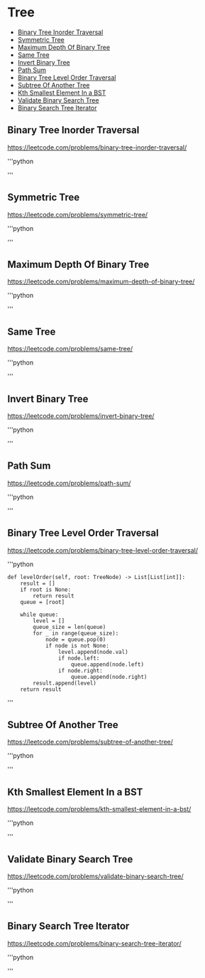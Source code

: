 # Tree

+ [Binary Tree Inorder Traversal](#binary-tree-inorder-traversal)
+ [Symmetric Tree](#symmetric-tree)
+ [Maximum Depth Of Binary Tree](#maximum-depth-of-binary-tree)
+ [Same Tree](#same-tree)
+ [Invert Binary Tree](#invert-binary-tree)
+ [Path Sum](#path-sum)
+ [Binary Tree Level Order Traversal](#binary-tree-level-order-traversal)
+ [Subtree Of Another Tree](#subtree-of-another-tree)
+ [Kth Smallest Element In a BST](#kth-smallest-element-in-a-bst)
+ [Validate Binary Search Tree](#validate-binary-search-tree)
+ [Binary Search Tree Iterator](#binary-search-tree-iterator)

## Binary Tree Inorder Traversal

https://leetcode.com/problems/binary-tree-inorder-traversal/

'''python
    
'''

## Symmetric Tree

https://leetcode.com/problems/symmetric-tree/

'''python

'''

## Maximum Depth Of Binary Tree

https://leetcode.com/problems/maximum-depth-of-binary-tree/

'''python

'''

## Same Tree

https://leetcode.com/problems/same-tree/

'''python

'''

## Invert Binary Tree

https://leetcode.com/problems/invert-binary-tree/

'''python

'''

## Path Sum

https://leetcode.com/problems/path-sum/

'''python

'''

## Binary Tree Level Order Traversal

https://leetcode.com/problems/binary-tree-level-order-traversal/

'''python

    def levelOrder(self, root: TreeNode) -> List[List[int]]:
        result = []
        if root is None: 
            return result
        queue = [root]
            
        while queue:
            level = []
            queue_size = len(queue)
            for _ in range(queue_size):
                node = queue.pop(0)
                if node is not None: 
                    level.append(node.val)
                    if node.left:
                        queue.append(node.left)
                    if node.right:
                        queue.append(node.right)
            result.append(level)
        return result

'''

## Subtree Of Another Tree

https://leetcode.com/problems/subtree-of-another-tree/

'''python

'''

## Kth Smallest Element In a BST

https://leetcode.com/problems/kth-smallest-element-in-a-bst/

'''python

'''

## Validate Binary Search Tree

https://leetcode.com/problems/validate-binary-search-tree/

'''python

'''

## Binary Search Tree Iterator

https://leetcode.com/problems/binary-search-tree-iterator/

'''python

'''
